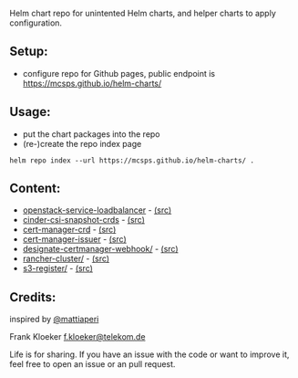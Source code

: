 Helm chart repo for unintented Helm charts, and helper charts to apply configuration.

Setup:
------

* configure repo for Github pages, public endpoint is https://mcsps.github.io/helm-charts/

Usage:
------

* put the chart packages into the repo
* (re-)create the repo index page

```
helm repo index --url https://mcsps.github.io/helm-charts/ .
```

Content:
--------

* [openstack-service-loadbalancer](charts/openstack-service-loadbalancer) -
  [(src)](https://github.com/mcsps/helm-charts/tree/master/charts/openstack-service-loadbalancer)
* [cinder-csi-snapshot-crds](charts/cinder-csi-snapshot-crds) - 
  [(src)](https://github.com/mcsps/helm-charts/tree/master/charts/cinder-csi-snapshot-crds)
* [cert-manager-crd](charts/cert-manager-crd) - 
  [(src)](https://github.com/mcsps/helm-charts/tree/master/charts/cert-manager-crd)
* [cert-manager-issuer](charts/cert-manager-issuer) - 
  [(src)](https://github.com/mcsps/helm-charts/tree/master/charts/cert-manager-issuer)
* [designate-certmanager-webhook/](charts/designate-certmanager-webhook) -
  [(src)](https://github.com/mcsps/helm-charts/tree/master/charts/designate-certmanager-webhook)
* [rancher-cluster/](charts/rancher-cluster) -
  [(src)](https://github.com/mcsps/helm-charts/tree/master/charts/rancher-cluster)
* [s3-register/](charts/s3-register) -
  [(src)](https://github.com/mcsps/helm-charts/tree/master/charts/s3-register)


Credits:
--------

inspired by [@mattiaperi](https://medium.com/@mattiaperi/create-a-public-helm-chart-repository-with-github-pages-49b180dbb417)

Frank Kloeker <f.kloeker@telekom.de>

Life is for sharing. If you have an issue with the code or want to improve it,
feel free to open an issue or an pull request.

